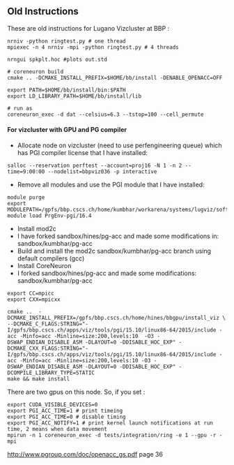 ## Old Instructions

These are old instructions for Lugano Vizcluster at BBP :

```
nrniv -python ringtest.py # one thread
mpiexec -n 4 nrniv -mpi -python ringtest.py # 4 threads

nrngui spkplt.hoc #plots out.std

# coreneuron build
cmake .. -DCMAKE_INSTALL_PREFIX=$HOME/bb/install -DENABLE_OPENACC=OFF

export PATH=$HOME/bb/install/bin:$PATH
export LD_LIBRARY_PATH=$HOME/bb/install/lib

# run as
coreneuron_exec -d dat --celsius=6.3 --tstop=100 --cell_permute
```


#### For vizcluster with GPU and PG compiler

* Allocate node on vizcluster (need to use perfengineering queue) which
has PGI compiler license that I have installed:
```
salloc --reservation perftest --account=proj16 -N 1 -n 2 --time=9:00:00 --nodelist=bbpviz036 -p interactive
```
* Remove all modules and use the PGI module that I have installed:
```
module purge
export MODULEPATH=/gpfs/bbp.cscs.ch/home/kumbhar/workarena/systems/lugviz/softwares/install/compilers/modulefiles:$MODULEPATH 
module load PrgEnv-pgi/16.4
```

* Install mod2c
* I have forked sandbox/hines/pg-acc and made some modifications in: sandbox/kumbhar/pg-acc
* Build and install the mod2c sandbox/kumbhar/pg-acc branch using default compilers (gcc)
* Install CoreNeuron
* I forked sandbox/hines/pg-acc and made some modifications: sandbox/kumbhar/pg-acc

```
export CC=mpicc
export CXX=mpicxx

cmake ..  -DCMAKE_INSTALL_PREFIX=/gpfs/bbp.cscs.ch/home/hines/bbgpu/install_viz \
--DCMAKE_C_FLAGS:STRING="-I/gpfs/bbp.cscs.ch/apps/viz/tools/pgi/15.10/linux86-64/2015/include -acc -Minfo=acc -Minline=size:200,levels:10  -O3 -DSWAP_ENDIAN_DISABLE_ASM -DLAYOUT=0 -DDISABLE_HOC_EXP" -DCMAKE_CXX_FLAGS:STRING="-I/gpfs/bbp.cscs.ch/apps/viz/tools/pgi/15.10/linux86-64/2015/include -acc -Minfo=acc -Minline=size:200,levels:10 -O3 -DSWAP_ENDIAN_DISABLE_ASM -DLAYOUT=0 -DDISABLE_HOC_EXP" -DCOMPILE_LIBRARY_TYPE=STATIC
make && make install
```

There are two gpus on this node. So, if you set :

```
export CUDA_VISIBLE_DEVICES=0
export PGI_ACC_TIME=1 # print timeing
export PGI_ACC_TIME=0 # disable timing
export PGI_ACC_NOTIFY=1 # print kernel launch notifications at run time, 2 means when data movement
mpirun -n 1 coreneuron_exec -d tests/integration/ring -e 1 --gpu -r -mpi
```

http://www.pgroup.com/doc/openacc_gs.pdf  page 36